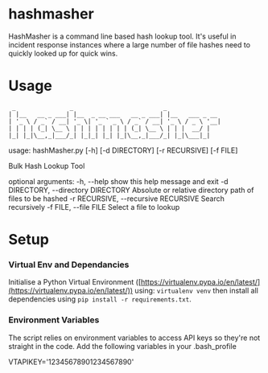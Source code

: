 
# hashmasher

HashMasher is a command line based hash lookup tool. It's useful in incident response instances where a large number of file hashes need to quickly looked up for quick wins.

# Usage

<!-- language: lang-none -->
	 _               _                         _               
	| |__   __ _ ___| |__  _ __ ___   __ _ ___| |__   ___ _ __ 
	| '_ \ / _` / __| '_ \| '_ ` _ \ / _` / __| '_ \ / _ \ '__|
	| | | | (_| \__ \ | | | | | | | | (_| \__ \ | | |  __/ |   
	|_| |_|\__,_|___/_| |_|_| |_| |_|\__,_|___/_| |_|\___|_|   

usage: hashMasher.py [-h] [-d DIRECTORY] [-r RECURSIVE] [-f FILE]

Bulk Hash Lookup Tool

optional arguments:
  -h, --help            show this help message and exit
  -d DIRECTORY, --directory DIRECTORY
                        Absolute or relative directory path of files to be
                        hashed
  -r RECURSIVE, --recursive RECURSIVE
                        Search recursively
  -f FILE, --file FILE  Select a file to lookup

# Setup
###  Virtual Env and Dependancies
Initialise a Python Virtual Environment ([https://virtualenv.pypa.io/en/latest/](https://virtualenv.pypa.io/en/latest/)) using: `virtualenv venv` then install all dependencies using `pip install -r requirements.txt`.

### Environment Variables
The script relies on environment variables to access API keys so they're not straight in the code. Add the following variables in your .bash_profile

VTAPIKEY='12345678901234567890'